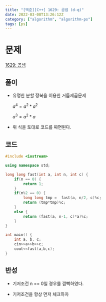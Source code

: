 ```yaml
---
title: "[백준][C++] 1629: 곱셈 (d-q)"
date: 2022-03-08T13:26:12Z
category: ["algorithm", "algorithm-ps"]
tags: [ps]
---
```


# **문제**

[1629: 곱셈](https://www.acmicpc.net/problem/1629)

## **풀이**

- 유명한 분할 정복을 이용한 거듭제곱문제

  $a^4 = a^2 * a^2$

  $a^3 = a^2 * a$

- 위 식을 토대로 코드를 짜면된다.

## **코드**

```cpp
#include <iostream>

using namespace std;

long long fast(int a, int n, int c) {
    if(n == 0) {
        return 1;
    }
    if(n%2 == 0) {
        long long tmp =  fast(a, n/2, c)%c;
        return (tmp*tmp)%c;
    }
    else {
        return (fast(a, n-1, c)*a)%c;
    }
}

int main() {
    int a, b, c;
    cin>>a>>b>>c;
    cout<<fast(a,b,c);
}
```

## **반성**

- 기저조건 n == 0일 경우를 깜빡하였다.

- 기저조건을 항상 먼저 체크하자
